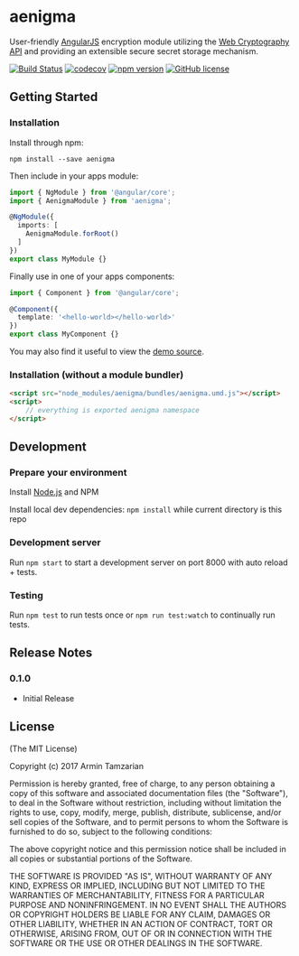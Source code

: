 # aenigma

User-friendly [AngularJS](https://angularjs.org/) encryption module utilizing the [Web Cryptography API](https://www.w3.org/TR/WebCryptoAPI/) and providing an extensible secure secret storage mechanism.

[![Build Status](https://travis-ci.org/ArminTamzarian/aenigma.svg?branch=master)](https://travis-ci.org/ArminTamzarian/aenigma)
[![codecov](https://codecov.io/gh/ArminTamzarian/aenigma/branch/master/graph/badge.svg)](https://codecov.io/gh/ArminTamzarian/aenigma)
[![npm version](https://badge.fury.io/js/aenigma.svg)](http://badge.fury.io/js/aenigma)
[![GitHub license](https://img.shields.io/badge/license-MIT-blue.svg)](https://raw.githubusercontent.com/ArminTamzarian/aenigma/master/LICENSE)

## Getting Started

### Installation

Install through npm:
```
npm install --save aenigma
```

Then include in your apps module:

```typescript
import { NgModule } from '@angular/core';
import { AenigmaModule } from 'aenigma';

@NgModule({
  imports: [
    AenigmaModule.forRoot()
  ]
})
export class MyModule {}
```

Finally use in one of your apps components:
```typescript
import { Component } from '@angular/core';

@Component({
  template: '<hello-world></hello-world>'
})
export class MyComponent {}
```

You may also find it useful to view the [demo source](https://github.com/ArminTamzarian/aenigma/blob/master/demo/demo.component.ts).

### Installation (without a module bundler)
```html
<script src="node_modules/aenigma/bundles/aenigma.umd.js"></script>
<script>
    // everything is exported aenigma namespace
</script>
```

## Development

### Prepare your environment

Install [Node.js](http://nodejs.org/) and NPM

Install local dev dependencies: `npm install` while current directory is this repo

### Development server

Run `npm start` to start a development server on port 8000 with auto reload + tests.

### Testing

Run `npm test` to run tests once or `npm run test:watch` to continually run tests.

## Release Notes

### 0.1.0

* Initial Release

## License

(The MIT License)

Copyright (c) 2017 Armin Tamzarian

Permission is hereby granted, free of charge, to any person obtaining a copy of this software and associated documentation files (the "Software"), to deal in the Software without restriction, including without limitation the rights to use, copy, modify, merge, publish, distribute, sublicense, and/or sell copies of the Software, and to permit persons to whom the Software is furnished to do so, subject to the following conditions:

The above copyright notice and this permission notice shall be included in all copies or substantial portions of the Software.

THE SOFTWARE IS PROVIDED "AS IS", WITHOUT WARRANTY OF ANY KIND, EXPRESS OR IMPLIED, INCLUDING BUT NOT LIMITED TO THE WARRANTIES OF MERCHANTABILITY, FITNESS FOR A PARTICULAR PURPOSE AND NONINFRINGEMENT. IN NO EVENT SHALL THE AUTHORS OR COPYRIGHT HOLDERS BE LIABLE FOR ANY CLAIM, DAMAGES OR OTHER LIABILITY, WHETHER IN AN ACTION OF CONTRACT, TORT OR OTHERWISE, ARISING FROM, OUT OF OR IN CONNECTION WITH THE SOFTWARE OR THE USE OR OTHER DEALINGS IN THE SOFTWARE.
